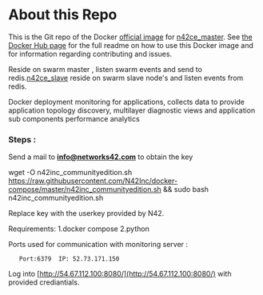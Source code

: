 # About this Repo

This is the Git repo of the Docker [official image](https://docs.docker.com/docker-hub/official_repos/) for [n42ce_master](https://hub.docker.com/r/n42inc/n42ce_master/). See [the Docker Hub page](https://hub.docker.com/r/n42inc/n42ce_master/) for the full readme on how to use this Docker image and for information regarding contributing and issues.

Reside on swarm master , listen swarm events and send to redis.[n42ce_slave](https://hub.docker.com/r/n42inc/n42ce_slave/) reside on swarm slave node's and listen events from redis.


Docker deployment monitoring for applications, collects data to provide application topology discovery, multilayer diagnostic views and application sub components performance analytics

### Steps :
Send a mail to <b>info@networks42.com</b> to obtain the key

wget -O n42inc_communityedition.sh https://raw.githubusercontent.com/N42Inc/docker-compose/master/n42inc_communityedition.sh && sudo bash n42inc_communityedition.sh <key>

Replace key with the userkey provided by N42.

Requirements:
      1.docker compose
      2.python
      
Ports used for communication with monitoring server :
```
   Port:6379  IP: 52.73.171.150   
```
Log into [http://54.67.112.100:8080/](http://54.67.112.100:8080/)  with provided crediantials.
